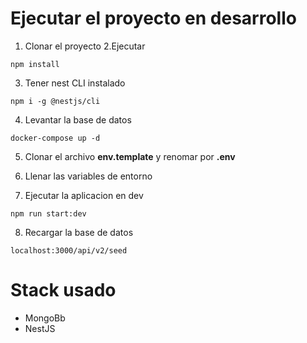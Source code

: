 # Ejecutar el proyecto en desarrollo

1. Clonar el proyecto
   2.Ejecutar

```
npm install
```

3. Tener nest CLI instalado

```
npm i -g @nestjs/cli
```

4. Levantar la base de datos

```
docker-compose up -d

```

5. Clonar el archivo **env.template** y renomar por **.env**

6. Llenar las variables de entorno

7. Ejecutar la aplicacion en dev

```
npm run start:dev
```

8. Recargar la base de datos

```
localhost:3000/api/v2/seed
```

# Stack usado

- MongoBb
- NestJS
